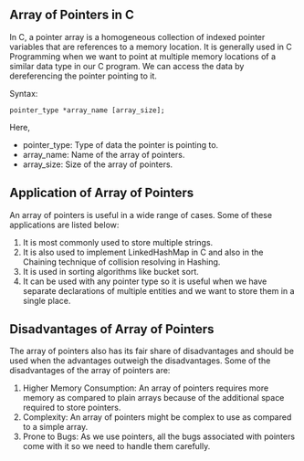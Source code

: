 Array of Pointers in C
-----------------------------

In C, a pointer array is a homogeneous collection of indexed pointer variables that are references to a memory location. It is generally used in C Programming when we want to point at multiple memory locations of a similar data type in our C program. We can access the data by dereferencing the pointer pointing to it.

Syntax:

	pointer_type *array_name [array_size];

Here,

* pointer_type: Type of data the pointer is pointing to.
* array_name: Name of the array of pointers.
* array_size:  Size of the array of pointers.

Application of Array of Pointers
------------------------------------------
An array of pointers is useful in a wide range of cases. Some of these applications are listed below:

1. It is most commonly used to store multiple strings.
2. It is also used to implement LinkedHashMap in C and also in the Chaining technique of collision resolving in Hashing.
3. It is used in sorting algorithms like bucket sort.
4. It can be used with any pointer type so it is useful when we have separate declarations of multiple entities and we want to store them in a single place.

Disadvantages of Array of Pointers
------------------------------------------
The array of pointers also has its fair share of disadvantages and should be used when the advantages outweigh the disadvantages. Some of the disadvantages of the array of pointers are:

1. Higher Memory Consumption: An array of pointers requires more memory as compared to plain arrays because of the additional space required to store pointers.
2. Complexity: An array of pointers might be complex to use as compared to a simple array.
3. Prone to Bugs: As we use pointers, all the bugs associated with pointers come with it so we need to handle them carefully.
